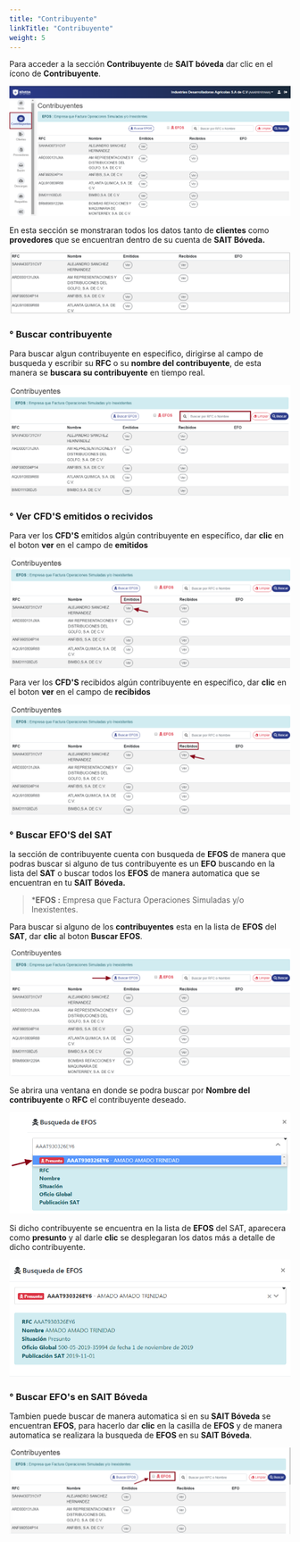 ```yaml
---
title: "Contribuyente"
linkTitle: "Contribuyente"
weight: 5
---
```


Para acceder a la sección **Contribuyente** de **SAIT bóveda** dar clic en el ícono de **Contribuyente**.

![IMG](inicio.png)

En esta sección se monstraran todos los datos tanto de **clientes** como **provedores** que se encuentran dentro de su cuenta de **SAIT Bóveda.**

![IMG](tabla.png)

### ° Buscar contribuyente
Para buscar algun contribuyente en especifico, dirigirse al campo de busqueda y escribir su **RFC** o su **nombre del contribuyente**, de esta manera se **buscara su contribuyente** en tiempo real.

![IMG](busqueda.png)

### ° Ver CFD'S emitidos o recividos
Para ver los **CFD'S** emitidos algún contribuyente en específico, dar **clic** en el boton **ver** en el campo de **emitidos** 

![IMG](emitidos.png)

Para ver los **CFD'S** recibidos algún contribuyente en específico, dar **clic** en el boton **ver** en el campo de **recibidos** 

![IMG](recibidos.png)

### ° Buscar EFO'S del SAT

la sección de contribuyente cuenta con busqueda de **EFOS** de manera que podras buscar si alguno de tus contribuyente es un **EFO** buscando en la lista del **SAT** o buscar todos los **EFOS** de manera automatica que se encuentran en tu **SAIT Bóveda.**

>***EFOS :** Empresa que Factura Operaciones Simuladas y/o Inexistentes.

Para buscar si alguno de los **contribuyentes** esta en la lista de **EFOS** del **SAT**, dar **clic** al boton **Buscar EFOS**.

![IMG](unefo.png)

Se abrira una ventana en donde se podra buscar por **Nombre del contribuyente** o **RFC** el contribuyente deseado.

![IMG](presunto.png)

Si dicho contribuyente se encuentra en la lista de **EFOS** del SAT, aparecera como **presunto**  y al darle **clic** se desplegaran los datos más a detalle de dicho contribuyente.

![IMG](presunto2.png)


### ° Buscar EFO's en SAIT Bóveda 

Tambien puede buscar de manera automatica si en su **SAIT Bóveda** se encuentran **EFOS**, para hacerlo dar **clic** en la casilla de **EFOS** y de manera automatica se realizara la busqueda de **EFOS** en su **SAIT Bóveda**.

![IMG](efosinternos.png)